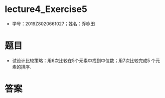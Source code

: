 # lecture4_Exercise5

- 学号：2019Z8020661027；姓名：乔咏田

# 题目

- 试设计比较策略：用6次比较在5个元素中找到中位数；用7次比较完成5 个元素的排序.

# 答案

